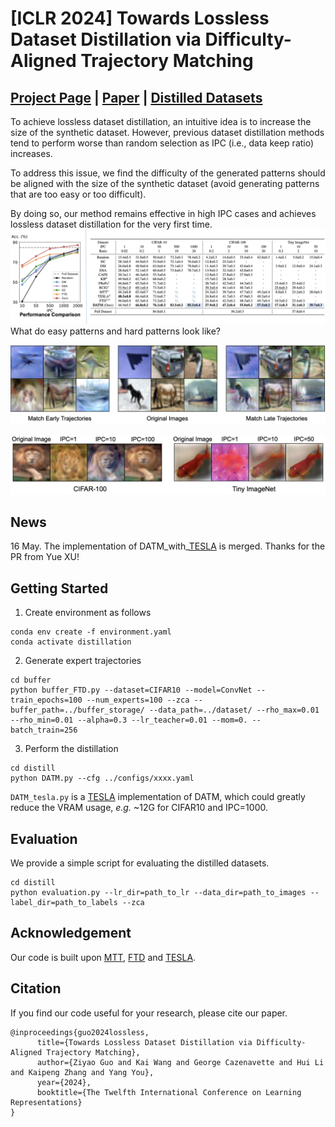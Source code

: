 # [ICLR 2024] Towards Lossless Dataset Distillation via Difficulty-Aligned Trajectory Matching

## [Project Page](https://gzyaftermath.github.io/DATM/) | [Paper](https://arxiv.org/abs/2310.05773) | [Distilled Datasets](https://drive.google.com/drive/folders/1kZlYgiVrmFEz0OUyxnww3II7FBPQe7W0)
To achieve lossless dataset distillation, an intuitive idea is to increase the size of the synthetic dataset.
However, previous dataset distillation methods tend to perform worse than random selection as IPC (i.e., data keep ratio) increases.

To address this issue, we find the difficulty of the generated patterns should be aligned with the size of the synthetic dataset
(avoid generating patterns that are too easy or too difficult).

By doing so, our method remains effective in high IPC cases and achieves lossless dataset distillation for the very first time.
![image](figures/comparison.png)
What do easy patterns and hard patterns look like?

![image](figures/visualization.png)


![image](figures/visualization_ipc.png)

## News
16 May. The implementation of DATM_with_[TESLA](https://github.com/justincui03/tesla) is merged. Thanks for the PR from Yue XU!

## Getting Started
1. Create environment as follows
```
conda env create -f environment.yaml
conda activate distillation
```
2. Generate expert trajectories
```
cd buffer
python buffer_FTD.py --dataset=CIFAR10 --model=ConvNet --train_epochs=100 --num_experts=100 --zca --buffer_path=../buffer_storage/ --data_path=../dataset/ --rho_max=0.01 --rho_min=0.01 --alpha=0.3 --lr_teacher=0.01 --mom=0. --batch_train=256
```
3. Perform the distillation
```
cd distill
python DATM.py --cfg ../configs/xxxx.yaml
```
`DATM_tesla.py` is a [TESLA](https://github.com/justincui03/tesla) implementation of DATM, which could greatly reduce the VRAM usage, *e.g.* ~12G for CIFAR10 and IPC=1000.

## Evaluation
We provide a simple script for evaluating the distilled datasets.
```
cd distill
python evaluation.py --lr_dir=path_to_lr --data_dir=path_to_images --label_dir=path_to_labels --zca
```
## Acknowledgement
Our code is built upon [MTT](https://github.com/GeorgeCazenavette/mtt-distillation), [FTD](https://github.com/AngusDujw/FTD-distillation) and [TESLA](https://github.com/justincui03/tesla).
## Citation
If you find our code useful for your research, please cite our paper.
```
@inproceedings{guo2024lossless,
      title={Towards Lossless Dataset Distillation via Difficulty-Aligned Trajectory Matching}, 
      author={Ziyao Guo and Kai Wang and George Cazenavette and Hui Li and Kaipeng Zhang and Yang You},
      year={2024},
      booktitle={The Twelfth International Conference on Learning Representations}
}
```
